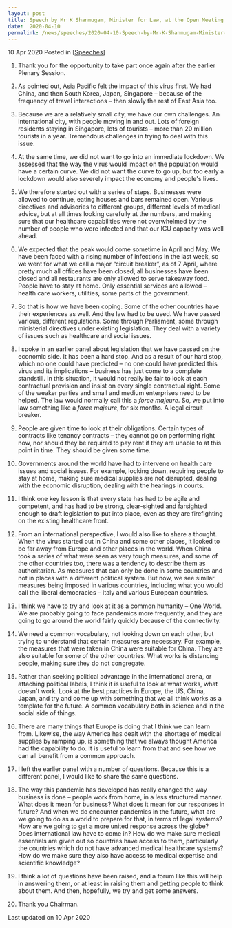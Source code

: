 ```yaml
---
layout: post
title: Speech by Mr K Shanmugam, Minister for Law, at the Open Meeting of Ministers of Justice, St. Petersburg International Legal Forum 9½: Rule of Corona
date:  2020-04-10
permalink: /news/speeches/2020-04-10-Speech-by-Mr-K-Shanmugam-Minister-for-Law-at-the-Open-Meeting-of-Ministers-of-Justice-SPILF-Rule-of-Corona
---
```


10 Apr 2020 Posted in [[Speeches](/news/speeches)]

1. Thank you for the opportunity to take part once again after the earlier Plenary Session.

2. As pointed out, Asia Pacific felt the impact of this virus first. We had China, and then South Korea, Japan, Singapore – because of the frequency of travel interactions – then slowly the rest of East Asia too.

3. Because we are a relatively small city, we have our own challenges. An international city, with people moving in and out. Lots of foreign residents staying in Singapore, lots of tourists – more than 20 million tourists in a year. Tremendous challenges in trying to deal with this issue.

4. At the same time, we did not want to go into an immediate lockdown. We assessed that the way the virus would impact on the population would have a certain curve. We did not want the curve to go up, but too early a lockdown would also severely impact the economy and people's lives.

5. We therefore started out with a series of steps. Businesses were allowed to continue, eating houses and bars remained open. Various directives and advisories to different groups, different levels of medical advice, but at all times looking carefully at the numbers, and making sure that our healthcare capabilities were not overwhelmed by the number of people who were infected and that our ICU capacity was well ahead.

6. We expected that the peak would come sometime in April and May. We have been faced with a rising number of infections in the last week, so we went for what we call a major “circuit breaker”, as of 7 April, where pretty much all offices have been closed, all businesses have been closed and all restaurants are only allowed to serve takeaway food. People have to stay at home. Only essential services are allowed – health care workers, utilities, some parts of the government.

7. So that is how we have been coping. Some of the other countries have their experiences as well. And the law had to be used. We have passed various, different regulations. Some through Parliament, some through ministerial directives under existing legislation. They deal with a variety of issues such as healthcare and social issues.

8. I spoke in an earlier panel about legislation that we have passed on the economic side. It has been a hard stop. And as a result of our hard stop, which no one could have predicted – no one could have predicted this virus and its implications – business has just come to a complete standstill. In this situation, it would not really be fair to look at each contractual provision and insist on every single contractual right. Some of the weaker parties and small and medium enterprises need to be helped. The law would normally call this a <i>force majeure</i>. So, we put into law something like a <i>force majeure</i>, for six months. A legal circuit breaker.

9. People are given time to look at their obligations. Certain types of contracts like tenancy contracts – they cannot go on performing right now, nor should they be required to pay rent if they are unable to at this point in time. They should be given some time.

10. Governments around the world have had to intervene on health care issues and social issues. For example, locking down, requiring people to stay at home, making sure medical supplies are not disrupted, dealing with the economic disruption, dealing with the hearings in courts.

11. I think one key lesson is that every state has had to be agile and competent, and has had to be strong, clear-sighted and farsighted enough to draft legislation to put into place, even as they are firefighting on the existing healthcare front.

12. From an international perspective, I would also like to share a thought. When the virus started out in China and some other places, it looked to be far away from Europe and other places in the world. When China took a series of what were seen as very tough measures, and some of the other countries too, there was a tendency to describe them as authoritarian. As measures that can only be done in some countries and not in places with a different political system. But now, we see similar measures being imposed in various countries, including what you would call the liberal democracies – Italy and various European countries.

13. I think we have to try and look at it as a common humanity – One World. We are probably going to face pandemics more frequently, and they are going to go around the world fairly quickly because of the connectivity.

14. We need a common vocabulary, not looking down on each other, but trying to understand that certain measures are necessary. For example, the measures that were taken in China were suitable for China. They are also suitable for some of the other countries. What works is distancing people, making sure they do not congregate.

15. Rather than seeking political advantage in the international arena, or attaching political labels, I think it is useful to look at what works, what doesn't work. Look at the best practices in Europe, the US, China, Japan, and try and come up with something that we all think works as a template for the future. A common vocabulary both in science and in the social side of things.

16. There are many things that Europe is doing that I think we can learn from. Likewise, the way America has dealt with the shortage of medical supplies by ramping up, is something that we always thought America had the capability to do. It is useful to learn from that and see how we can all benefit from a common approach.

17. I left the earlier panel with a number of questions. Because this is a different panel, I would like to share the same questions.

18. The way this pandemic has developed has really changed the way business is done – people work from home, in a less structured manner. What does it mean for business? What does it mean for our responses in future? And when we do encounter pandemics in the future, what are we going to do as a world to prepare for that, in terms of legal systems? How are we going to get a more united response across the globe? Does international law have to come in? How do we make sure medical essentials are given out so countries have access to them, particularly the countries which do not have advanced medical healthcare systems? How do we make sure they also have access to medical expertise and scientific knowledge?

19. I think a lot of questions have been raised, and a forum like this will help in answering them, or at least in raising them and getting people to think about them. And then, hopefully, we try and get some answers.

20. Thank you Chairman.

<p class="right-side-updated">Last updated on 10 Apr 2020</p>
